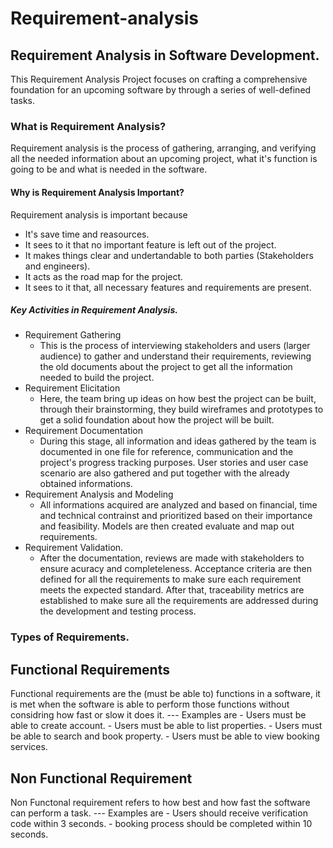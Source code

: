 # Requirement-analysis
## Requirement Analysis in Software Development.
This Requirement Analysis Project focuses on crafting a comprehensive foundation for an upcoming software by through a series of well-defined tasks.
### What is Requirement Analysis?
Requirement analysis is the process of gathering, arranging, and verifying all the needed information about an upcoming project, what it's function is going to be and what is needed in the software. 
#### Why is Requirement Analysis Important?
Requirement analysis is important because 
- It's save time and reasources.
- It sees to it that no important feature is left out of the project.
- It makes things clear and undertandable to both parties (Stakeholders and engineers).
- It acts as the road map for the project. 
- It sees to it that, all necessary features and requirements are present.
##### Key Activities in Requirement Analysis.
- Requirement Gathering
  - This is the process of interviewing stakeholders and users (larger audience) to gather and understand their requirements, reviewing the old documents about the project to get all the information needed to build the project.
- Requirement Elicitation
  - Here, the team bring up ideas on how best the project can be built, through their brainstorming, they build wireframes and prototypes to get a solid foundation about how the project will be built.
- Requirement Documentation
  - During this stage, all information and ideas gathered by the team is documented in one file for reference, communication and the project's progress tracking purposes. User stories and user case scenario are also gathered and put together with the already obtained informations.
- Requirement Analysis and Modeling
  - All informations acquired are analyzed and based on financial, time and technical contrainst and prioritized based on their importance and feasibility. Models are then created evaluate and map out requirements.
- Requirement Validation.
  - After the documentation, reviews are made with stakeholders to ensure acuracy and completeleness. Acceptance criteria are then defined for all the requirements to make sure each requirement meets the expected standard. After that, traceability metrics are established to make sure all the requirements are addressed during the development and testing process.
### Types of Requirements.
## Functional Requirements
Functional requirements are the (must be able to) functions in a software, it is met when the software is able to perform those functions without considring how fast or slow it does it. 
--- Examples are
    - Users must be able to create account.
    - Users must be able to list properties.
    - Users must be able to search and book property.
    - Users must be able to view booking services.
## Non Functional Requirement
Non Functonal requirement refers to how best and how fast the software can perform a task.
--- Examples are
    - Users should receive verification code within 3 seconds.
    - booking process should be completed within 10 seconds.
